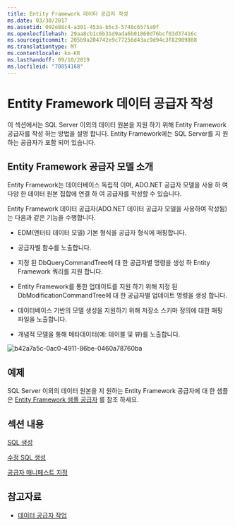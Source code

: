 ```yaml
---
title: Entity Framework 데이터 공급자 작성
ms.date: 03/30/2017
ms.assetid: 092e88c4-a301-453a-b5c3-5740c6575a9f
ms.openlocfilehash: 29aa8cb1c6b31d9ada6b01860d76bcf03d37416c
ms.sourcegitcommit: 205b9a204742e9c77256d43ac9d94c3f82909808
ms.translationtype: MT
ms.contentlocale: ko-KR
ms.lasthandoff: 09/10/2019
ms.locfileid: "70854168"
---
```

# <a name="writing-an-entity-framework-data-provider"></a>Entity Framework 데이터 공급자 작성
이 섹션에서는 SQL Server 이외의 데이터 원본을 지원 하기 위해 Entity Framework 공급자를 작성 하는 방법을 설명 합니다. Entity Framework에는 SQL Server를 지 원하는 공급자가 포함 되어 있습니다.  
  
## <a name="introducing-the-entity-framework-provider-model"></a>Entity Framework 공급자 모델 소개  
 Entity Framework는 데이터베이스 독립적 이며, ADO.NET 공급자 모델을 사용 하 여 다양 한 데이터 원본 집합에 연결 하 여 공급자를 작성할 수 있습니다.  
  
 Entity Framework 데이터 공급자(ADO.NET 데이터 공급자 모델을 사용하여 작성됨)는 다음과 같은 기능을 수행합니다.  
  
- EDM(엔터티 데이터 모델) 기본 형식을 공급자 형식에 매핑합니다.  
  
- 공급자별 함수를 노출합니다.  
  
- 지정 된 DbQueryCommandTree에 대 한 공급자별 명령을 생성 하 Entity Framework 쿼리를 지원 합니다.  
  
- Entity Framework를 통한 업데이트를 지원 하기 위해 지정 된 DbModificationCommandTree에 대 한 공급자별 업데이트 명령을 생성 합니다.  
  
- 데이터베이스 기반의 모델 생성을 지원하기 위해 저장소 스키마 정의에 대한 매핑 파일을 노출합니다.  
  
- 개념적 모델을 통해 메타데이터(예: 테이블 및 뷰)를 노출합니다.  
  
 ![b42a7a5c&#45;0ac0&#45;4911&#45;86be&#45;0460a78760ba](./media/b42a7a5c-0ac0-4911-86be-0460a78760ba.gif "b42a7a5c-0ac0-4911-86be-0460a78760ba")  
  
## <a name="sample"></a>예제  
 SQL Server 이외의 데이터 원본을 지 원하는 Entity Framework 공급자에 대 한 샘플은 [Entity Framework 샘플 공급자](https://code.msdn.microsoft.com/windowsdesktop/Entity-Framework-Sample-6a9801d0) 를 참조 하세요.  
  
## <a name="in-this-section"></a>섹션 내용  
 [SQL 생성](sql-generation.md)  
  
 [수정 SQL 생성](modification-sql-generation.md)  
  
 [공급자 매니페스트 지정](provider-manifest-specification.md)  
  
## <a name="see-also"></a>참고자료

- [데이터 공급자 작업](working-with-data-providers.md)
